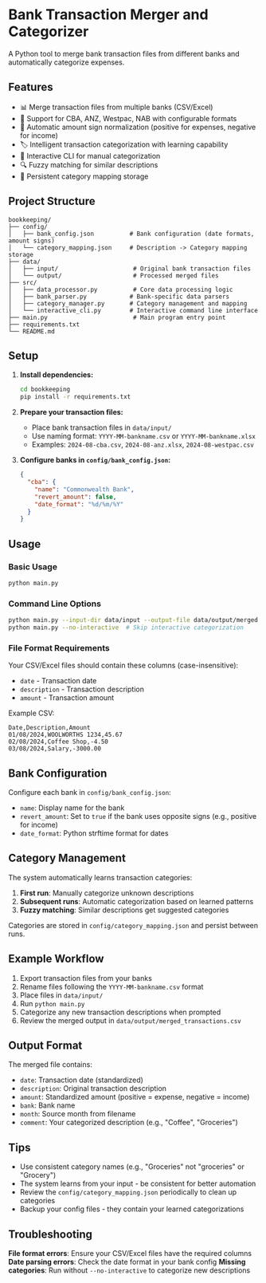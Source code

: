 # Bank Transaction Merger and Categorizer

A Python tool to merge bank transaction files from different banks and automatically categorize expenses.

## Features

- 📊 Merge transaction files from multiple banks (CSV/Excel)
- 🏦 Support for CBA, ANZ, Westpac, NAB with configurable formats
- 🔄 Automatic amount sign normalization (positive for expenses, negative for income)
- 🏷️ Intelligent transaction categorization with learning capability
- 💬 Interactive CLI for manual categorization
- 🔍 Fuzzy matching for similar descriptions
- 💾 Persistent category mapping storage

## Project Structure

```
bookkeeping/
├── config/
│   ├── bank_config.json          # Bank configuration (date formats, amount signs)
│   └── category_mapping.json     # Description -> Category mapping storage
├── data/
│   ├── input/                     # Original bank transaction files
│   └── output/                    # Processed merged files
├── src/
│   ├── data_processor.py          # Core data processing logic
│   ├── bank_parser.py            # Bank-specific data parsers
│   ├── category_manager.py       # Category management and mapping
│   └── interactive_cli.py        # Interactive command line interface
├── main.py                        # Main program entry point
├── requirements.txt
└── README.md
```

## Setup

1. **Install dependencies:**

   ```bash
   cd bookkeeping
   pip install -r requirements.txt
   ```

2. **Prepare your transaction files:**

   - Place bank transaction files in `data/input/`
   - Use naming format: `YYYY-MM-bankname.csv` or `YYYY-MM-bankname.xlsx`
   - Examples: `2024-08-cba.csv`, `2024-08-anz.xlsx`, `2024-08-westpac.csv`

3. **Configure banks in `config/bank_config.json`:**
   ```json
   {
     "cba": {
       "name": "Commonwealth Bank",
       "revert_amount": false,
       "date_format": "%d/%m/%Y"
     }
   }
   ```

## Usage

### Basic Usage

```bash
python main.py
```

### Command Line Options

```bash
python main.py --input-dir data/input --output-file data/output/merged.csv
python main.py --no-interactive  # Skip interactive categorization
```

### File Format Requirements

Your CSV/Excel files should contain these columns (case-insensitive):

- `date` - Transaction date
- `description` - Transaction description
- `amount` - Transaction amount

Example CSV:

```csv
Date,Description,Amount
01/08/2024,WOOLWORTHS 1234,45.67
02/08/2024,Coffee Shop,-4.50
03/08/2024,Salary,-3000.00
```

## Bank Configuration

Configure each bank in `config/bank_config.json`:

- `name`: Display name for the bank
- `revert_amount`: Set to `true` if the bank uses opposite signs (e.g., positive for income)
- `date_format`: Python strftime format for dates

## Category Management

The system automatically learns transaction categories:

1. **First run**: Manually categorize unknown descriptions
2. **Subsequent runs**: Automatic categorization based on learned patterns
3. **Fuzzy matching**: Similar descriptions get suggested categories

Categories are stored in `config/category_mapping.json` and persist between runs.

## Example Workflow

1. Export transaction files from your banks
2. Rename files following the `YYYY-MM-bankname.csv` format
3. Place files in `data/input/`
4. Run `python main.py`
5. Categorize any new transaction descriptions when prompted
6. Review the merged output in `data/output/merged_transactions.csv`

## Output Format

The merged file contains:

- `date`: Transaction date (standardized)
- `description`: Original transaction description
- `amount`: Standardized amount (positive = expense, negative = income)
- `bank`: Bank name
- `month`: Source month from filename
- `comment`: Your categorized description (e.g., "Coffee", "Groceries")

## Tips

- Use consistent category names (e.g., "Groceries" not "groceries" or "Grocery")
- The system learns from your input - be consistent for better automation
- Review the `config/category_mapping.json` periodically to clean up categories
- Backup your config files - they contain your learned categorizations

## Troubleshooting

**File format errors**: Ensure your CSV/Excel files have the required columns
**Date parsing errors**: Check the date format in your bank config
**Missing categories**: Run without `--no-interactive` to categorize new descriptions
